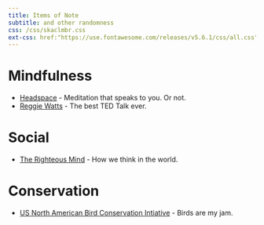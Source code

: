 ```yaml
---
title: Items of Note
subtitle: and other randomness
css: /css/skaclmbr.css
ext-css: href:"https://use.fontawesome.com/releases/v5.6.1/css/all.css" sri:"sha384-gfdkjb5BdAXd+lj+gudLWI+BXq4IuLW5IT+brZEZsLFm++aCMlF1V92rMkPaX4PP"
---
```


<div class="logo-div">
<i class="fas fa-people-carry-solid"></i>
<i class="fas fa-leaf-solid"></i>
<i class="fas fa-brain-solid"></i>
</div>

# Mindfulness
- [Headspace](https://www.headspace.com) - Meditation that speaks to you. Or not.
- [Reggie Watts](https://www.youtube.com/watch?v=BdHK_r9RXTc) - The best TED Talk ever.

# Social
- [The Righteous Mind](https://righteousmind.com/) - How we think in the world.

# Conservation
- [US North American Bird Conservation Intiative](https://us-nabci.org) - Birds are my jam.
